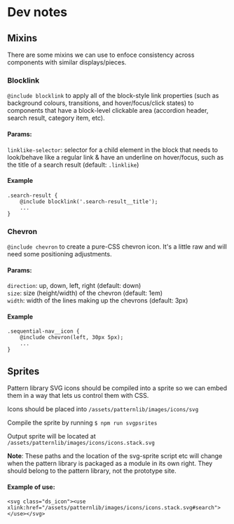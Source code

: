 # Dev notes

## Mixins

There are some mixins we can use to enfoce consistency across components with similar displays/pieces.

### Blocklink

`@include blocklink` to apply all of the block-style link properties (such as background colours, transitions, and hover/focus/click states) to components that have a block-level clickable area (accordion header, search result, category item, etc).

#### Params:

`linklike-selector`: selector for a child element in the block that needs to look/behave like a regular link & have an underline on hover/focus, such as the title of a search result (default: `.linklike`)

#### Example

    .search-result {
        @include blocklink('.search-result__title');
        ...
    }

### Chevron

`@include chevron` to create a pure-CSS chevron icon. It's a little raw and will need some positioning adjustments.

#### Params:

`direction`: up, down, left, right (default: down)  
`size`: size (height/width) of the chevron (default: 1em)  
`width`: width of the lines making up the chevrons (default: 3px)

#### Example

    .sequential-nav__icon {
        @include chevron(left, 30px 5px);
        ...
    }


## Sprites

Pattern library SVG icons should be compiled into a sprite so we can embed them in a way that lets us control them with CSS.

Icons should be placed into `/assets/patternlib/images/icons/svg`

Compile the sprite by running `$ npm run svgpsrites`

Output sprite will be located at `/assets/patternlib/images/icons/icons.stack.svg`

**Note**: These paths and the location of the svg-sprite script etc will change when the pattern library is packaged as a module in its own right. They should belong to the pattern library, not the prototype site.

#### Example of use:

    <svg class="ds_icon"><use xlink:href="/assets/patternlib/images/icons/icons.stack.svg#search"></use></svg>
